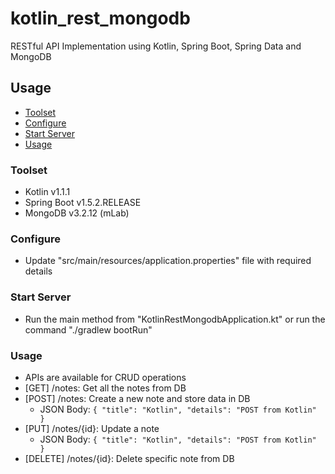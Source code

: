 # kotlin_rest_mongodb
RESTful API Implementation using Kotlin, Spring Boot, Spring Data and MongoDB

## Usage
- [Toolset](#toolset)
- [Configure](#configure)
- [Start Server](#start-server)
- [Usage](#usage)


### Toolset
- Kotlin v1.1.1
- Spring Boot v1.5.2.RELEASE
- MongoDB v3.2.12 (mLab)

### Configure
- Update "src/main/resources/application.properties" file with required details

### Start Server
- Run the main method from "KotlinRestMongodbApplication.kt" or run the command "./gradlew bootRun"

### Usage
- APIs are available for CRUD operations
- [GET] /notes: Get all the notes from DB
- [POST] /notes: Create a new note and store data in DB
    - JSON Body: ```{
                 	    "title": "Kotlin",
                    	"details": "POST from Kotlin"
                    }```
- [PUT] /notes/{id}: Update a note
    - JSON Body: ```{
                    	"title": "Kotlin",
                    	"details": "POST from Kotlin"
                    }```
- [DELETE] /notes/{id}: Delete specific note from DB

